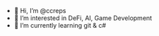 - 👋 Hi, I’m @ccreps
- 👀 I’m interested in DeFi, AI, Game Development
- 🌱 I’m currently learning git & c#

<!---
ccreps/ccreps is a ✨ special ✨ repository because its `README.md` (this file) appears on your GitHub profile.
You can click the Preview link to take a look at your changes.
--->
